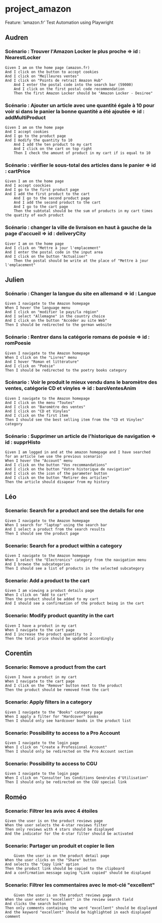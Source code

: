 # project_amazon

Feature: ‘amazon.fr’ Test Automation using Playwright 

## Audren
### Scénario : Trouver l'Amazon Locker le plus proche => id : NearestLocker
	Given I am on the home page (amazon.fr)
 	And I click on the button to accept cookies 
  	And I click on "Meilleures ventes"
   	And I click on "Points de retrait Amazon Hub"
    	And I enter the postal code into the search bar (59000)
     	And I click on the first postal code recommendation
      	Then the first Amazon Locker should be "Amazon Locker - Desiree"

### Scénario : Ajouter un article avec une quantité égale à 10 pour voir si dans le panier la bonne quantité a été ajoutée => id : addMultiProduct
	Given I am on the home page
 	And I accept cookies
  	And I go to the product page
   	And I modify the quantity to 10
    	And I add the ten product to my cart
     	And I click on the cart on top right
      	Then I check the amount of product in my cart if is equal to 10

### Scénario : vérifier le sous-total des articles dans le panier => id : cartPrice
	Given I am on the home page
 	And I accept coockies 
  	And I go to the first product page
   	And I add the first product to the cart 
    	And I go to the second product page
     	And I add the second product to the cart
      	And I go to the cart page
       	Then the subtotal should be the sum of products in my cart times the quatity of each product

### Scénario : changer la ville de livraison en haut à gauche de la page d'accueil => id : deliveryCity
	Giver I am on the home page
 	And I click on "Mettre à jour l'emplacement"
  	And I enter the postal code in the input area
   	And I click on the button "Actualiser"
    	Then the postal should be write at the place of "Mettre à jour l'emplacement"

## Julien
### Scénario : Changer la langue du site en allemand => id : Langue
	Given I navigate to the Amazon homepage
	When I hover the language menu
	And I click on "modifier le pays/la région"
	And I select "Allemagne" in the country choice
	And I click on the button "Accéder au site Web"
	Then I should be redirected to the german website

### Scénario : Rentrer dans la catégorie romans de poésie => id : romPoesie
	Given I navigate to the Amazon homepage
	When I click on the "Livres" menu	
	And I hover "Roman et littérature"
	And I click on "Poésie"
	Then I should be redirected to the poetry books category
 
### Scénario : Voir le produit le mieux vendu dans le baromètre des ventes, catégorie CD et vinyles => id : baroVentesAnim
	Given I navigate to the Amazon homepage
	And I click on the menu "Toutes"
	And I click on "Baromètre des ventes"
	And I click on "CD et Vinyles"
 	And I click on the first item
	Then I should see the best selling item from the "CD et Vinyles" category
 
### Scénario : Supprimer un article de l'historique de navigation => id : supprHisto
	Given I am logged in and at the amazon homepage and I have searched for an article (we use the previous scenario)
	When I hover the "Account" menu
	And I click on the button "Vos recommandations"
 	And I click on the button "Votre historique de navigation"
	And I click on the icon of the parameter button
 	And I click on the button "Retirer des articles"
	Then the article should disapear from my history
     
## Léo
### Scenario: Search for a product and see the details for one
	Given I navigate to the Amazon homepage 
	When I search for "laptop" using the search bar 
	And I select a product from the search results 
	Then I should see the product page  

### Scenario: Search for a product within a category 
	Given I navigate to the Amazon homepage 
	When I select the "Electronics" category from the navigation menu 
	And I browse the subcategories 
	Then I should see a list of products in the selected subcategory 

### Scenario: Add a product to the cart 
	Given I am viewing a product details page 
	When I click on "Add to cart" 
	Then the product should be added to my cart 
	And I should see a confirmation of the product being in the cart 

### Scenario: Modify product quantity in the cart 
	Given I have a product in my cart 
	When I navigate to the cart page 
	And I increase the product quantity to 2 
	Then the total price should be updated accordingly 

## Corentin
### Scenario: Remove a product from the cart 
  	Given I have a product in my cart 
	When I navigate to the cart page 
	And I click on the "Remove" button next to the product 
	Then the product should be removed from the cart 

 

### Scenario: Apply filters in a category 
	Given I navigate to the "Books" category page 
	When I apply a filter for "Hardcover" books 
	Then I should only see hardcover books in the product list 

### Scenario: Possibility to access to a Pro Account
	Given I navigate to the login page 
	When I click on "Create a Professional Account"
	Then I should only be redirected on the Pro Account section

### Scenario: Possibility to access to CGU
	Given I navigate to the login page 
	When I click on "Consulter les Conditions Genérales d'Utilisation"
	Then I should only be redirected on the CGU special link


## Roméo

### Scenario: Filtrer les avis avec 4 étoiles
	Given the user is on the product reviews page
	When the user selects the 4-star reviews filter
	Then only reviews with 4 stars should be displayed
	And the indicator for the 4-star filter should be activated


### Scenario: Partager un produit et copier le lien
    	Given the user is on the product detail page
	When the user clicks on the "Share" button
	And selects the "Copy link" option
	Then the product link should be copied to the clipboard
	And a confirmation message saying "Link copied" should be displayed


### Scenario: Filtrer les commentaires avec le mot-clé "excellent"
    	Given the user is on the product reviews page
	When the user enters "excellent" in the review search field
	And clicks the search button
	Then only comments containing the word "excellent" should be displayed
	And the keyword "excellent" should be highlighted in each displayed comment


